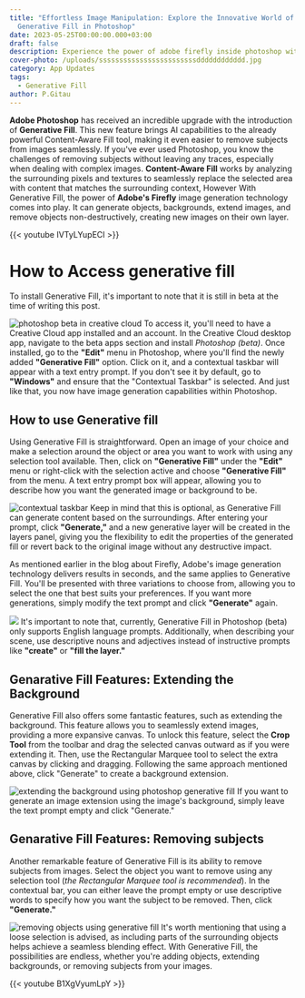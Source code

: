 ```yaml
---
title: "Effortless Image Manipulation: Explore the Innovative World of
  Generative Fill in Photoshop"
date: 2023-05-25T00:00:00.000+03:00
draft: false
description: Experience the power of adobe firefly inside photoshop with Generative fill
cover-photo: /uploads/ssssssssssssssssssssssssdddddddddddd.jpg
category: App Updates
tags:
  - Generative Fill
author: P.Gitau
---
```

**Adobe Photoshop** has received an incredible upgrade with the introduction of **Generative Fill**. This new feature brings AI capabilities to the already powerful Content-Aware Fill tool, making it even easier to remove subjects from images seamlessly. If you've ever used Photoshop, you know the challenges of removing subjects without leaving any traces, especially when dealing with complex images. **Content-Aware Fill** works by analyzing the surrounding pixels and textures to seamlessly replace the selected area with content that matches the surrounding context, However With Generative Fill, the power of **Adobe's Firefly** image generation technology comes into play. It can generate objects, backgrounds, extend images, and remove objects non-destructively, creating new images on their own layer.

{{< youtube IVTyLYupECI >}}

# How to Access generative fill

To install Generative Fill, it's important to note that it is still in beta at the time of writing this post. 

![photoshop beta in creative cloud](/uploads/creative-cloud-desktop-app.jpg)
To access it, you'll need to have a Creative Cloud app installed and an account. In the Creative Cloud desktop app, navigate to the beta apps section and install _Photoshop (beta)_. Once installed, go to the **"Edit"** menu in Photoshop, where you'll find the newly added **"Generative Fill"** option. Click on it, and a contextual taskbar will appear with a text entry prompt. If you don't see it by default, go to **"Windows"** and ensure that the "Contextual Taskbar" is selected. And just like that, you now have image generation capabilities within Photoshop.

## How to use Generative fill

Using Generative Fill is straightforward. Open an image of your choice and make a selection around the object or area you want to work with using any selection tool available. Then, click on **"Generative Fill"** under the **"Edit"** menu or right-click with the selection active and choose **"Generative Fill"** from the menu. A text entry prompt box will appear, allowing you to describe how you want the generated image or background to be.

![contextual taskbar](/uploads/contextual-taskbar.png)
Keep in mind that this is optional, as Generative Fill can generate content based on the surroundings. After entering your prompt, click **"Generate,"** and a new generative layer will be created in the layers panel, giving you the flexibility to edit the properties of the generated fill or revert back to the original image without any destructive impact.

As mentioned earlier in the blog about Firefly, Adobe's image generation technology delivers results in seconds, and the same applies to Generative Fill. You'll be presented with three variations to choose from, allowing you to select the one that best suits your preferences. If you want more generations, simply modify the text prompt and click **"Generate"** again.

![](/uploads/q.webp)
It's important to note that, currently, Generative Fill in Photoshop (beta) only supports English language prompts. Additionally, when describing your scene, use descriptive nouns and adjectives instead of instructive prompts like **"create"** or **"fill the layer."**

## Genarative Fill Features: Extending the Background

Generative Fill also offers some fantastic features, such as extending the background. This feature allows you to seamlessly extend images, providing a more expansive canvas. To unlock this feature, select the **Crop Tool** from the toolbar and drag the selected canvas outward as if you were extending it. Then, use the Rectangular Marquee tool to select the extra canvas by clicking and dragging. Following the same approach mentioned above, click "Generate" to create a background extension. 

![extending the background using photoshop generative fill](/uploads/how-to-use-photoshop-ai-generative-fill-explained-2-1.jpg-1.webp)
If you want to generate an image extension using the image's background, simply leave the text prompt empty and click "Generate."

## Genarative Fill Features: Removing subjects

Another remarkable feature of Generative Fill is its ability to remove subjects from images. Select the object you want to remove using any selection tool (_the Rectangular Marquee tool is recommended_). In the contextual bar, you can either leave the prompt empty or use descriptive words to specify how you want the subject to be removed. Then, click **"Generate."**

![removing objects using generative fill](/uploads/remove-objects-gen-ai-ps.png.img.webp)
It's worth mentioning that using a loose selection is advised, as including parts of the surrounding objects helps achieve a seamless blending effect. With Generative Fill, the possibilities are endless, whether you're adding objects, extending backgrounds, or removing subjects from your images.

{{< youtube B1XgVyumLpY >}}
